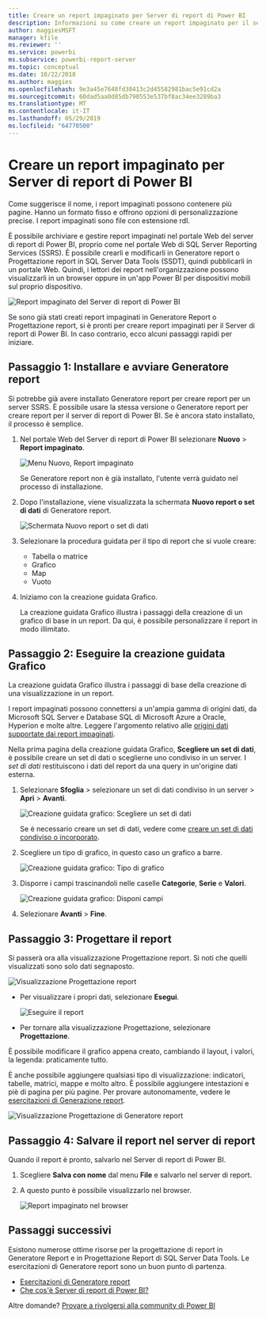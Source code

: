 ```yaml
---
title: Creare un report impaginato per Server di report di Power BI
description: Informazioni su come creare un report impaginato per il server di report di Power BI in pochi semplici passi.
author: maggiesMSFT
manager: kfile
ms.reviewer: ''
ms.service: powerbi
ms.subservice: powerbi-report-server
ms.topic: conceptual
ms.date: 10/22/2018
ms.author: maggies
ms.openlocfilehash: 9e3a45e7648fd38413c2d45582981bac5e91cd2a
ms.sourcegitcommit: 60dad5aa0d85db790553e537bf8ac34ee3289ba3
ms.translationtype: MT
ms.contentlocale: it-IT
ms.lasthandoff: 05/29/2019
ms.locfileid: "64770500"
---
```

# <a name="create-a-paginated-report-for-power-bi-report-server"></a>Creare un report impaginato per Server di report di Power BI
Come suggerisce il nome, i report impaginati possono contenere più pagine. Hanno un formato fisso e offrono opzioni di personalizzazione precise. I report impaginati sono file con estensione rdl.

È possibile archiviare e gestire report impaginati nel portale Web del server di report di Power BI, proprio come nel portale Web di SQL Server Reporting Services (SSRS). È possibile crearli e modificarli in Generatore report o Progettazione report in SQL Server Data Tools (SSDT), quindi pubblicarli in un portale Web. Quindi, i lettori dei report nell'organizzazione possono visualizzarli in un browser oppure in un'app Power BI per dispositivi mobili sul proprio dispositivo.

![Report impaginato del Server di report di Power BI](media/quickstart-create-paginated-report/reportserver-paginated-report.png)

Se sono già stati creati report impaginati in Generatore Report o Progettazione report, si è pronti per creare report impaginati per il Server di report di Power BI. In caso contrario, ecco alcuni passaggi rapidi per iniziare.

## <a name="step-1-install-and-start-report-builder"></a>Passaggio 1: Installare e avviare Generatore report
Si potrebbe già avere installato Generatore report per creare report per un server SSRS. È possibile usare la stessa versione o Generatore report per creare report per il server di report di Power BI. Se è ancora stato installato, il processo è semplice.

1. Nel portale Web del Server di report di Power BI selezionare **Nuovo** > **Report impaginato**.
   
    ![Menu Nuovo, Report impaginato](media/quickstart-create-paginated-report/reportserver-new-paginated-report-menu.png)
   
    Se Generatore report non è già installato, l'utente verrà guidato nel processo di installazione.
2. Dopo l'installazione, viene visualizzata la schermata **Nuovo report o set di dati** di Generatore report.
   
    ![Schermata Nuovo report o set di dati](media/quickstart-create-paginated-report/reportserver-paginated-new-report-screen.png)
3. Selezionare la procedura guidata per il tipo di report che si vuole creare:
   
   * Tabella o matrice
   * Grafico
   * Map
   * Vuoto
4. Iniziamo con la creazione guidata Grafico.
   
    La creazione guidata Grafico illustra i passaggi della creazione di un grafico di base in un report. Da qui, è possibile personalizzare il report in modo illimitato.

## <a name="step-2-go-through-the-chart-wizard"></a>Passaggio 2: Eseguire la creazione guidata Grafico
La creazione guidata Grafico illustra i passaggi di base della creazione di una visualizzazione in un report.

I report impaginati possono connettersi a un'ampia gamma di origini dati, da Microsoft SQL Server e Database SQL di Microsoft Azure a Oracle, Hyperion e molte altre. Leggere l'argomento relativo alle [origini dati supportate dai report impaginati](connect-data-sources.md).

Nella prima pagina della creazione guidata Grafico, **Scegliere un set di dati**, è possibile creare un set di dati o sceglierne uno condiviso in un server. I *set di dati* restituiscono i dati del report da una query in un'origine dati esterna.

1. Selezionare **Sfoglia** > selezionare un set di dati condiviso in un server > **Apri** > **Avanti**.
   
    ![Creazione guidata grafico: Scegliere un set di dati](media/quickstart-create-paginated-report/reportserver-paginated-choose-dataset.png)
   
     Se è necessario creare un set di dati, vedere come [creare un set di dati condiviso o incorporato](https://docs.microsoft.com/sql/reporting-services/report-data/create-a-shared-dataset-or-embedded-dataset-report-builder-and-ssrs).
2. Scegliere un tipo di grafico, in questo caso un grafico a barre.
   
    ![Creazione guidata grafico: Tipo di grafico](media/quickstart-create-paginated-report/reportserver-paginated-choose-chart-type.png)
3. Disporre i campi trascinandoli nelle caselle **Categorie**, **Serie** e **Valori**.
   
    ![Creazione guidata grafico: Disponi campi](media/quickstart-create-paginated-report/reportserver-paginated-arrange-fields.png)
4. Selezionare **Avanti** > **Fine**.

## <a name="step-3-design-your-report"></a>Passaggio 3: Progettare il report
Si passerà ora alla visualizzazione Progettazione report. Si noti che quelli visualizzati sono solo dati segnaposto.

![Visualizzazione Progettazione report](media/quickstart-create-paginated-report/reportserver-paginated-preview-report.png)

* Per visualizzare i propri dati, selezionare **Esegui**.
  
     ![Eseguire il report](media/quickstart-create-paginated-report/reportserver-paginated-run-report.png)
* Per tornare alla visualizzazione Progettazione, selezionare **Progettazione**.

È possibile modificare il grafico appena creato, cambiando il layout, i valori, la legenda: praticamente tutto.

È anche possibile aggiungere qualsiasi tipo di visualizzazione: indicatori, tabelle, matrici, mappe e molto altro. È possibile aggiungere intestazioni e piè di pagina per più pagine. Per provare autonomamente, vedere le [esercitazioni di Generazione report](https://docs.microsoft.com/sql/reporting-services/report-builder-tutorials).

![Visualizzazione Progettazione di Generatore report](media/quickstart-create-paginated-report/reportserver-paginated-finished-design-report.png)

## <a name="step-4-save-your-report-to-the-report-server"></a>Passaggio 4: Salvare il report nel server di report
Quando il report è pronto, salvarlo nel Server di report di Power BI.

1. Scegliere **Salva con nome** dal menu **File** e salvarlo nel server di report. 
2. A questo punto è possibile visualizzarlo nel browser.
   
    ![Report impaginato nel browser](media/quickstart-create-paginated-report/reportserver-paginated-report.png)

## <a name="next-steps"></a>Passaggi successivi
Esistono numerose ottime risorse per la progettazione di report in Generatore Report e in Progettazione Report di SQL Server Data Tools. Le esercitazioni di Generatore report sono un buon punto di partenza.

* [Esercitazioni di Generatore report](https://docs.microsoft.com/sql/reporting-services/report-builder-tutorials)
* [Che cos'è Server di report di Power BI?](get-started.md)  

Altre domande? [Provare a rivolgersi alla community di Power BI](https://community.powerbi.com/)

